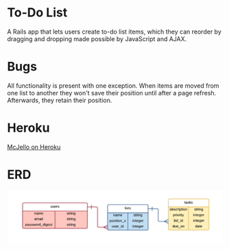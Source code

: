 # To-Do List

A Rails app that lets users create to-do list items, which they can reorder by dragging and dropping made possible by JavaScript and AJAX.

# Bugs

All functionality is present with one exception.  When items are moved from one list to another they won't save their position until after a page refresh.  Afterwards, they retain their position.

# Heroku
<a href="mcjello.heroku.com">McJello on Heroku</a>

# ERD
<img src="app/assets/images/mcjello.png" />
